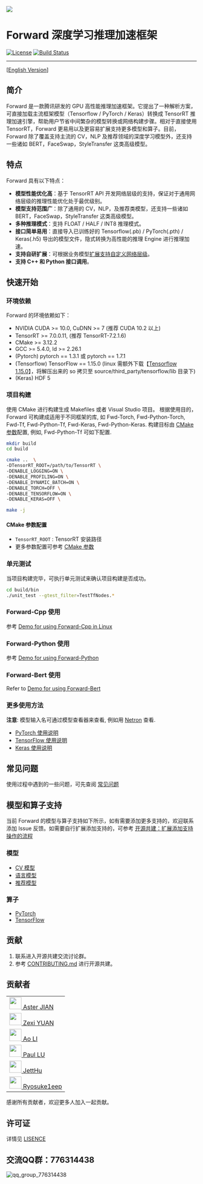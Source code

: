 ![](doc/img/forward_logo_1.png)

# Forward 深度学习推理加速框架

[![License](https://img.shields.io/badge/license-Apache--2.0-blue)](LICENSE) [![Build Status](https://travis-ci.com/Tencent/Forward.svg?branch=master)](https://travis-ci.com/Tencent/Forward)

----

[[English Version](README.md)]

## 简介

Forward 是一款腾讯研发的 GPU 高性能推理加速框架。它提出了一种解析方案，可直接加载主流框架模型（Tensorflow / PyTorch / Keras）转换成 TensorRT 推理加速引擎，帮助用户节省中间繁杂的模型转换或网络构建步骤。相对于直接使用 TensorRT，Forward 更易用以及更容易扩展支持更多模型和算子。目前，Forward 除了覆盖支持主流的 CV，NLP 及推荐领域的深度学习模型外，还支持一些诸如 BERT，FaceSwap，StyleTransfer 这类高级模型。

## 特点

Forward 具有以下特点：

- **模型性能优化高**：基于 TensorRT API 开发网络层级的支持，保证对于通用网络层级的推理性能优化处于最优级别。
- **模型支持范围广**：除了通用的 CV，NLP，及推荐类模型，还支持一些诸如 BERT，FaceSwap，StyleTransfer 这类高级模型。
- **多种推理模式**：支持 FLOAT / HALF / INT8 推理模式。
- **接口简单易用**：直接导入已训练好的 Tensorflow(.pb) / PyTorch(.pth) / Keras(.h5) 导出的模型文件，隐式转换为高性能的推理 Engine 进行推理加速。
- **支持自研扩展**：可根据业务模型[扩展支持自定义网络层级](doc/cn/usages/add_support_op_CN.md)。
- **支持 C++ 和 Python 接口调用**。

## 快速开始

### 环境依赖

Forward 的环境依赖如下：

- NVIDIA CUDA >= 10.0, CuDNN >= 7 (推荐 CUDA 10.2 以上)
- TensorRT >= 7.0.0.11,  (推荐 TensorRT-7.2.1.6)
- CMake >= 3.12.2
- GCC >= 5.4.0, ld >= 2.26.1
- (Pytorch) pytorch == 1.3.1 或 pytorch == 1.7.1
- (Tensorflow) TensorFlow == 1.15.0 (linux 需额外下载【[Tensorflow 1.15.0](https://github.com/neargye-forks/tensorflow/releases)】，将解压出来的 so 拷贝至 source/third_party/tensorflow/lib 目录下)
- (Keras) HDF 5

### 项目构建

使用 CMake 进行构建生成 Makefiles 或者 Visual Studio 项目。 根据使用目的，Forward 可构建成适用于不同框架的库, 如 Fwd-Torch, Fwd-Python-Torch, Fwd-Tf, Fwd-Python-Tf, Fwd-Keras, Fwd-Python-Keras. 构建目标由 [CMake 参数](doc/cn/usages/cmake_build_CN.md)配置, 例如, Fwd-Python-Tf 可如下配置.

``` sh
mkdir build
cd build

cmake ..  \
-DTensorRT_ROOT=/path/to/TensorRT \ 
-DENABLE_LOGGING=ON \  
-DENABLE_PROFILING=ON \  
-DENABLE_DYNAMIC_BATCH=ON \ 
-DENABLE_TORCH=OFF \  
-DENABLE_TENSORFLOW=ON \ 
-DENABLE_KERAS=OFF \ 

make -j
```

#### CMake 参数配置

- `TensorRT_ROOT` : TensorRT 安装路径
- 更多参数配置可参考 [CMake 参数](doc/cn/usages/cmake_build_CN.md)

### 单元测试

当项目构建完毕，可执行单元测试来确认项目构建是否成功。

```bash
cd build/bin
./unit_test --gtest_filter=TestTfNodes.*
```

### Forward-Cpp 使用

参考 [Demo for using Forward-Cpp in Linux](demo/fwd_cpp/ReadMe_CN.md)

### Forward-Python 使用

参考 [Demo for using Forward-Python](demo/fwd_py/ReadMe_CN.md)

### Forward-Bert 使用

Refer to [Demo for using Forward-Bert](demo/bert/README_CN.md)

### 更多使用方法

**注意**: 模型输入名可通过模型查看器来查看, 例如用 [Netron](https://github.com/lutzroeder/Netron) 查看.

- [PyTorch 使用说明](doc/cn/usages/torch_usage_CN.md)
- [TensorFlow 使用说明](doc/cn/usages/tf_usage_CN.md)
- [Keras 使用说明](doc/cn/usages/keras_usage_CN.md)

## 常见问题

使用过程中遇到的一些问题，可先查阅 [常见问题](doc/cn/usages/FAQ_CN.md)

## 模型和算子支持

当前 Forward 的模型与算子支持如下所示，如有需要添加更多支持的，欢迎联系添加 Issue 反馈。如需要自行扩展添加支持的，可参考 [开源共建：扩展添加支持操作的流程](doc/cn/usages/add_support_op_CN.md)

### 模型

- [CV 模型](doc/operator_support.md#cv)
- [语言模型](doc/operator_support.md#nlp)
- [推荐模型](doc/operator_support.md#recommender)

### 算子

- [PyTorch](doc/operator_support.md#pytorch)
- [TensorFlow](doc/operator_support.md#tensorflow)

## 贡献

1. 联系进入开源共建交流讨论群。
2. 参考 [CONTRIBUTING.md](CONTRIBUTING.md) 进行开源共建。

## 贡献者

<table><tbody>
<tr><td><a target="_blank" href="https://github.com/aster2013"><img width="32px" src="https://avatars.githubusercontent.com/u/5548857?s=460&amp;v=4"> Aster JIAN </a></td></tr>
<tr><td><a target="_blank" href="https://github.com/yuanzexi"><img width="32px" src="https://avatars.githubusercontent.com/u/14813536?s=460&amp;v=4"> Zexi YUAN </a></td></tr>
<tr><td><a target="_blank" href="https://github.com/liao1995"><img width="32px" src="https://avatars.githubusercontent.com/u/12250510?s=460&amp;v=4"> Ao LI </a></td></tr>
<tr><td><a target="_blank" href="https://github.com/lujq96"><img width="32px" src="https://avatars.githubusercontent.com/u/34331938?s=400&amp;v=4"> Paul LU </a></td></tr>
<tr><td><a target="_blank" href="https://github.com/JettHu"><img width="32px" src="https://avatars.githubusercontent.com/u/35261585?s=400&amp;v=4"> JettHu </a></td></tr>
<tr><td><a target="_blank" href="https://github.com/Ryosuke1eep"><img width="32px" src="https://avatars.githubusercontent.com/u/80682051?s=400&amp;v=4"> Ryosuke1eep </a></td></tr>
</tbody></table>

感谢所有贡献者，欢迎更多人加入一起贡献。

## 许可证

详情见 [LISENCE](LICENSE)

## 交流QQ群：776314438

![qq_group_776314438](doc/img/qq_group_776314438.png)
